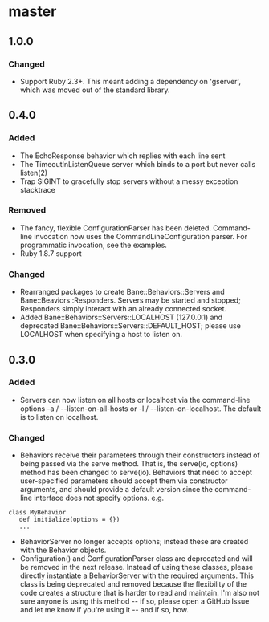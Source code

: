 # master

## 1.0.0

### Changed
 * Support Ruby 2.3+. This meant adding a dependency on 'gserver', which was moved out of the standard library.

## 0.4.0

### Added
 * The EchoResponse behavior which replies with each line sent
 * The TimeoutInListenQueue server which binds to a port but never calls listen(2)
 * Trap SIGINT to gracefully stop servers without a messy exception stacktrace

### Removed
 * The fancy, flexible ConfigurationParser has been deleted. Command-line invocation now uses the CommandLineConfiguration parser.  For programmatic invocation, see the examples.
 * Ruby 1.8.7 support

### Changed
  * Rearranged packages to create Bane::Behaviors::Servers and Bane::Beaviors::Responders.  Servers may be started and stopped; Responders simply interact with an already connected socket.
  * Added Bane::Behaviors::Servers::LOCALHOST (127.0.0.1) and deprecated Bane::Behaviors::Servers::DEFAULT_HOST; please use LOCALHOST when specifying a host to listen on.

## 0.3.0

### Added
 * Servers can now listen on all hosts or localhost via the command-line options -a / --listen-on-all-hosts or -l / --listen-on-localhost.  The default is to listen on localhost.


### Changed
 * Behaviors receive their parameters through their constructors instead of being passed via the serve method.  That is,
  the serve(io, options) method has been changed to serve(io).  Behaviors that need to accept user-specified parameters
  should accept them via constructor arguments, and should provide a default version since the command-line interface
  does not specify options.  e.g.

```
class MyBehavior
   def initialize(options = {})
   ...
```

* BehaviorServer no longer accepts options; instead these are created with the Behavior objects.
* Configuration() and ConfigurationParser class are deprecated and will be removed in the next release.  Instead of 
  using these classes, please directly instantiate a BehaviorServer with the required arguments.  This class is being
  deprecated and removed because the flexibility of the code creates a structure that is harder to read and maintain.
  I'm also not sure anyone is using this method -- if so, please open a GitHub Issue and let me know if you're using 
  it -- and if so, how.



